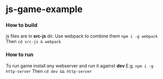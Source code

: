 # js-game-example

### How to build
js files are in __src-js__ dir.
Use webpack to combine them ```npm i -g webpack```
Then ```cd src-js & webpack```

### How to run
To run game install any webserver and run it against __dev__
E.g. ```npm i -g http-server```
Then ```cd dev && http-server```
